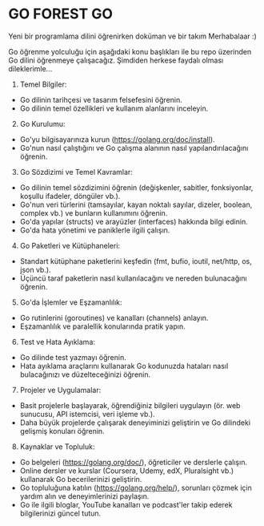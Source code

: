 # GO FOREST GO

Yeni bir programlama dilini öğrenirken doküman ve bir takım 
Merhabalaar :)

Go öğrenme yolculuğu için aşağıdaki konu başlıkları ile bu repo üzerinden Go dilini öğrenmeye çalışacağız. Şimdiden herkese faydalı olması dileklerimle...

1.	Temel Bilgiler:
- Go dilinin tarihçesi ve tasarım felsefesini öğrenin.
- Go dilinin temel özellikleri ve kullanım alanlarını inceleyin.
2.	Go Kurulumu:
- Go'yu bilgisayarınıza kurun (https://golang.org/doc/install).
- Go'nun nasıl çalıştığını ve Go çalışma alanının nasıl yapılandırılacağını öğrenin.
3.	Go Sözdizimi ve Temel Kavramlar:
- Go dilinin temel sözdizimini öğrenin (değişkenler, sabitler, fonksiyonlar, koşullu ifadeler, döngüler vb.).
- Go'nun veri türlerini (tamsayılar, kayan noktalı sayılar, dizeler, boolean, complex vb.) ve bunların kullanımını öğrenin.
- Go'da yapılar (structs) ve arayüzler (interfaces) hakkında bilgi edinin.
- Go'da hata yönetimi ve paniklerle ilgili çalışın.
4.	Go Paketleri ve Kütüphaneleri:
- Standart kütüphane paketlerini keşfedin (fmt, bufio, ioutil, net/http, os, json vb.).
- Üçüncü taraf paketlerin nasıl kullanılacağını ve nereden bulunacağını öğrenin.
5.	Go'da İşlemler ve Eşzamanlılık:
- Go rutinlerini (goroutines) ve kanalları (channels) anlayın.
- Eşzamanlılık ve paralellik konularında pratik yapın.
6.	Test ve Hata Ayıklama:
- Go dilinde test yazmayı öğrenin.
- Hata ayıklama araçlarını kullanarak Go kodunuzda hataları nasıl bulacağınızı ve düzelteceğinizi öğrenin.
7.	Projeler ve Uygulamalar:
- Basit projelerle başlayarak, öğrendiğiniz bilgileri uygulayın (ör. web sunucusu, API istemcisi, veri işleme vb.).
- Daha büyük projelerde çalışarak deneyiminizi geliştirin ve Go dilindeki gelişmiş konuları öğrenin.
8.	Kaynaklar ve Topluluk:
- Go belgeleri (https://golang.org/doc/), öğreticiler ve derslerle çalışın.
- Online dersler ve kurslar (Coursera, Udemy, edX, Pluralsight vb.) kullanarak Go becerilerinizi geliştirin.
- Go topluluğuna katılın (https://golang.org/help/), sorunları çözmek için yardım alın ve deneyimlerinizi paylaşın.
- Go ile ilgili bloglar, YouTube kanalları ve podcast'ler takip ederek bilgilerinizi güncel tutun.

